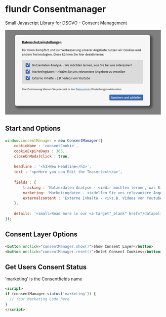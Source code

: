 # flundr Consentmanager
Small Javascript Library for DSGVO - Consent Management

![ConsentManagerPreview](https://github.com/tubsn/consentmanager/raw/main/consent-preview.png)

## Start and Options
```javascript
window.consentManager = new ConsentManager({
	cookieName : 'consentCookie',
	cookieExpireDays : 365,
	closeOnModalClick : true,

	headline : '<h3>New Headline</h3>',
	text : '<p>Here you can Edit the Teasertext</p>',

	fields : {
		tracking : 'Nutzerdaten Analyse - <i>Wir möchten lernen, was Sie bei uns interessiert</i>',
		marketing: 'Marketingdaten - <i>Helfen Sie uns relevantere Angebote zu erstellen</i>',
		externalcontent : 'Externe Inhalte - <i>z.B. Videos von Youtube</i>'
	},

	details: '<small>Read more in our <a target"_blank" href="/datapolicy">Datapolicy</a></small>'
});
```

## Consent Layer Options
```html
<button onclick="consentManager.show()">Show Consent Layer</button>
<button onclick="consentManager.reset()">Delet Consent Cookies</button>
```

## Get Users Consent Status
'marketing' is the Consentfields name
```html
<script>
if (consentManager.status('marketing')) {
  // Your Marketing Code here	
}
</script>
```
